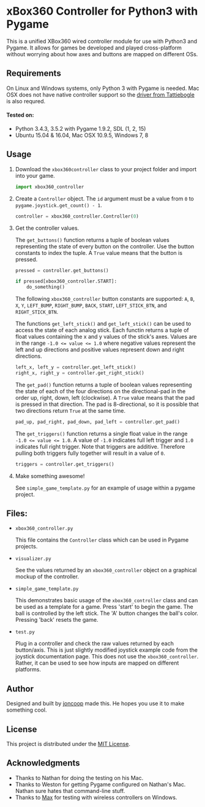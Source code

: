 # xBox360 Controller for Python3 with Pygame

This is a unified XBox360 wired controller module for use with Python3 and Pygame. It allows for games be developed and played cross-platform without worrying about how axes and buttons are mapped on different OSs.

## Requirements

On Linux and Windows systems, only Python 3 with Pygame is needed. Mac OSX does not have native controller support so the [driver from Tattiebogle](http://tattiebogle.net/index.php/ProjectRoot/Xbox360Controller/OsxDriver) is also requred.

#### Tested on:

- Python 3.4.3, 3.5.2 with Pygame 1.9.2, SDL (1, 2, 15)
- Ubuntu 15.04 & 16.04, Mac OSX 10.9.5, Windows 7, 8

## Usage

1. Download the `xbox360controller` class to your project folder and import into your game.

    ```python
    import xbox360_controller
    ```

2. Create a `Controller` object. The `id` argument must be a value from `0` to `pygame.joystick.get_count() - 1`.

    ```python
    controller = xbox360_controller.Controller(0)
    ```

3. Get the controller values.

    The `get_buttons()` function returns a tuple of boolean values representing the state of every button on the controller. Use the button constants to index the tuple. A `True` value means that the button is pressed.

    ```python
    pressed = controller.get_buttons()

    if pressed[xbox360_controller.START]:
        do_something()
    ```

    The following `xbox360_controller` button constants are supported:
    `A`, `B`, `X`, `Y`, `LEFT_BUMP`, `RIGHT_BUMP`, `BACK`, `START`, `LEFT_STICK_BTN`, and `RIGHT_STICK_BTN`.

    The functions `get_left_stick()` and `get_left_stick()` can be used to access the state of each analog stick. Each functin returns a tuple of float values containing the x and y values of the stick's axes. Values are in the range `-1.0 <= value <= 1.0` where negative values represent the left and up directions and positive values represent down and right directions.

    ```python
    left_x, left_y = controller.get_left_stick()
    right_x, right_y = controller.get_right_stick()
    ```

    The `get_pad()` function returns a tuple of boolean values representing the state of each of the four directions on the directional-pad in the order up, right, down, left (clockwise). A `True` value means that the pad is pressed in that direction. The pad is 8-directional, so it is possible that two directions return `True` at the same time.

    ```python
    pad_up, pad_right, pad_down, pad_left = controller.get_pad()
    ```

    The `get_triggers()` function returns a single float value in the range `-1.0 <= value <= 1.0`. A value of `-1.0` indicates full left trigger and `1.0` indicates full right trigger. Note that triggers are additive. Therefore pulling both triggers fully together will result in a value of `0`.

    ```python
    triggers = controller.get_triggers()
    ```

4. Make something awesome!

    See `simple_game_template.py` for an example of usage within a pygame project.

## Files:

- `xbox360_controller.py`

  This file contains the `Controller` class which can be used in Pygame projects.

- `visualizer.py`

  See the values returned by an `xbox360_controller` object on a graphical mockup of the controller.

- `simple_game_template.py`

  This demonstrates basic usage of the `xbox360_controller` class and can be used as a template for a game. Press 'start' to begin the game. The ball is controlled by the left stick. The 'A' button changes the ball's color. Pressing 'back' resets the game.

- `test.py`

  Plug in a controller and check the raw values returned by each button/axis. This is just slightly modified joystick example code from the joystick documentation page. This does not use the `xbox360_controller`. Rather, it can be used to see how inputs are mapped on different platforms.

## Author

Designed and built by [joncoop](https://github.com/joncoop) made this. He hopes you use it to make something cool.

## License

This project is distributed under the [MIT License](LICENSE.md).

## Acknowledgments

- Thanks to Nathan for doing the testing on his Mac.
- Thanks to Weston for getting Pygame configured on Nathan's Mac. Nathan sure hates that command-line stuff.
- Thanks to [Max](https://github.com/DovahRahDoLu) for testing with wireless controllers on Windows.
